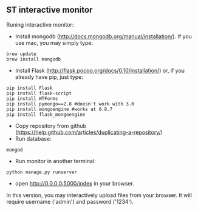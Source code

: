 ST interactive monitor
-------------------

Runing interactive monitor:
- Install mongodb (http://docs.mongodb.org/manual/installation/). If you use mac, you may simply type:
```
brew update
brew install mongodb
```
- Install Flask (http://flask.pocoo.org/docs/0.10/installation/) or, if you already have pip, just type:
```
pip install Flask
pip install flask-script
pip install WTForms
pip install pymongo==2.8 #doesn't work with 3.0
pip install mongoengine #works at 0.8.7
pip install flask_mongoengine
```
- Copy repository from github (https://help.github.com/articles/duplicating-a-repository/)
- Run database:
```
mongod
```
- Run monitor in another terminal:
```
python manage.py runserver
```
- open http://0.0.0.0:5000/index in your browser.

In this version, you may interactively upload files from your browser. It will require username ('admin') and password ('1234').
